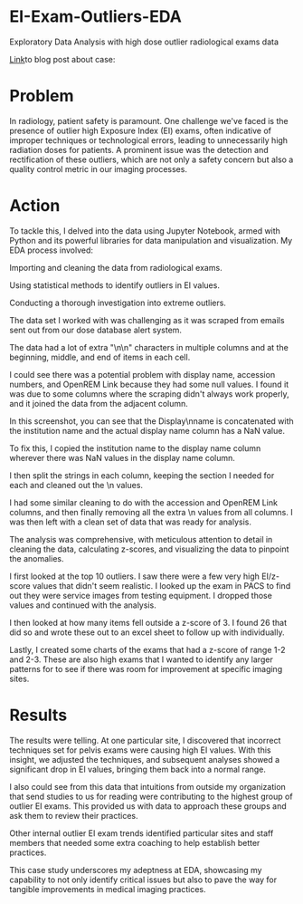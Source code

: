 # EI-Exam-Outliers-EDA

Exploratory Data Analysis with high dose outlier radiological exams data

[Link](https://pixelhero.com/exposure-index-outliers/)to blog post about case: 

# Problem

In radiology, patient safety is paramount. One challenge we've faced is the presence of outlier high Exposure Index (EI) exams, often indicative of improper techniques or technological errors, leading to unnecessarily high radiation doses for patients. A prominent issue was the detection and rectification of these outliers, which are not only a safety concern but also a quality control metric in our imaging processes.

# Action

To tackle this, I delved into the data using Jupyter Notebook, armed with Python and its powerful libraries for data manipulation and visualization. My EDA process involved:

Importing and cleaning the data from radiological exams.

Using statistical methods to identify outliers in EI values.

Conducting a thorough investigation into extreme outliers.

The data set I worked with was challenging as it was scraped from emails sent out from our dose database alert system.

The data had a lot of extra "\n\n" characters in multiple columns and at the beginning, middle, and end of items in each cell.

I could see there was a potential problem with display name, accession numbers, and OpenREM Link because they had some null values. I found it was due to some columns where the scraping didn't always work properly, and it joined the data from the adjacent column. 

In this screenshot, you can see that the Display\nname is concatenated with the institution name and the actual display name column has a NaN value.

To fix this, I copied the institution name to the display name column wherever there was NaN values in the display name column.

I then split the strings in each column, keeping the section I needed for each and cleaned out the \n values.

I had some similar cleaning to do with the accession and OpenREM Link columns, and then finally removing all the extra \n values from all columns. I was then left with a clean set of data that was ready for analysis.

The analysis was comprehensive, with meticulous attention to detail in cleaning the data, calculating z-scores, and visualizing the data to pinpoint the anomalies.

I first looked at the top 10 outliers. I saw there were a few very high EI/z-score values that didn't seem realistic. I looked up the exam in PACS to find out they were service images from testing equipment. I dropped those values and continued with the analysis.

I then looked at how many items fell outside a z-score of 3. I found 26 that did so and wrote these out to an excel sheet to follow up with individually. 

Lastly, I created some charts of the exams that had a z-score of range 1-2 and 2-3. These are also high exams that I wanted to identify any larger patterns for to see if there was room for improvement at specific imaging sites.

# Results

The results were telling. At one particular site, I discovered that incorrect techniques set for pelvis exams were causing high EI values. With this insight, we adjusted the techniques, and subsequent analyses showed a significant drop in EI values, bringing them back into a normal range.

I also could see from this data that intuitions from outside my organization that send studies to us for reading were contributing to the highest group of outlier EI exams. This provided us with data to approach these groups and ask them to review their practices.

Other internal outlier EI exam trends identified particular sites and staff members that needed some extra coaching to help establish better practices.

This case study underscores my adeptness at EDA, showcasing my capability to not only identify critical issues but also to pave the way for tangible improvements in medical imaging practices.
